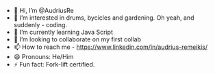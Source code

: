 - 👋 Hi, I’m @AudriusRe
- 👀 I’m interested in drums, bycicles and gardening. Oh yeah, and suddenly - coding.
- 🌱 I’m currently learning Java Script
- 💞️ I’m looking to collaborate on my first collab
- 📫 How to reach me - https://www.linkedin.com/in/audrius-remeikis/
- 😄 Pronouns: He/Him
- ⚡ Fun fact: Fork-lift certified.

<!---
AudriusRe/AudriusRe is a ✨ special ✨ repository because its `README.md` (this file) appears on your GitHub profile.
You can click the Preview link to take a look at your changes.
--->
